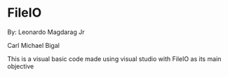 # FileIO
By: 
  Leonardo Magdarag Jr

  Carl Michael Bigal


This is a visual basic code made using visual studio with FileIO as its main objective







